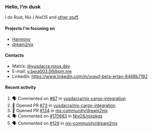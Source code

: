 ### Hello, I'm dusk

I do Rust, Nix / NixOS and [other stuff](https://yusdacra.gitlab.io/about).

#### Projects I'm focusing on

- [Harmony](https://harmonyapp.io)
- [dream2nix](https://github.com/nix-community/dream2nix)

#### Contacts

- Matrix: [@yusdacra:nixos.dev](https://matrix.to/#/@yusdacra:nixos.dev)
- E-mail: y.bera003.06@pm.me
- LinkedIn: https://www.linkedin.com/in/yusuf-bera-ertan-8468b7192

#### Recent activity

<!--START_SECTION:activity-->
1. 🗣 Commented on [#67](https://github.com/yusdacra/nix-cargo-integration/issues/67) in [yusdacra/nix-cargo-integration](https://github.com/yusdacra/nix-cargo-integration)
2. 💪 Opened PR [#73](https://github.com/yusdacra/nix-cargo-integration/pull/73) in [yusdacra/nix-cargo-integration](https://github.com/yusdacra/nix-cargo-integration)
3. 💪 Opened PR [#134](https://github.com/nix-community/dream2nix/pull/134) in [nix-community/dream2nix](https://github.com/nix-community/dream2nix)
4. 🗣 Commented on [#170683](https://github.com/NixOS/nixpkgs/issues/170683) in [NixOS/nixpkgs](https://github.com/NixOS/nixpkgs)
5. 🗣 Commented on [#129](https://github.com/nix-community/dream2nix/issues/129) in [nix-community/dream2nix](https://github.com/nix-community/dream2nix)
<!--END_SECTION:activity-->
